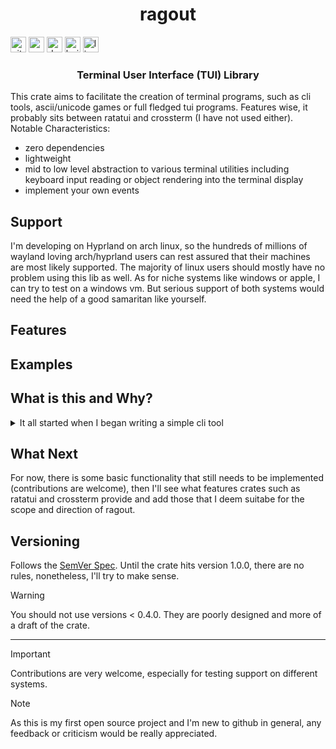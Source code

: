 <h1 align="center">
    ragout
</h1> 

[<img   alt="github" src="https://img.shields.io/badge/github-uraneko.ragout-A5915F?style=for-the-badge&logo=github&labelColor=3a3a3a" height="25">](https://github.com/uraneko/ragout) 
[<img alt="crates.io" src="https://img.shields.io/crates/v/ragout.svg?style=for-the-badge&color=E40046&logo=rust&labelColor=3a3a3a" height="25">](https://crates.io/crates/ragout) 
[<img alt="docs.rs" src="https://img.shields.io/badge/docs.rs-ragout-495c9f?style=for-the-badge&logo=docsdotrs&labelColor=3a3a3a" height="25">](https://docs.rs/ragout) 
[<img alt="build status" src="https://img.shields.io/github/actions/workflow/status/uraneko/ragout/rust.yml?branch=main&style=for-the-badge&labelColor=3a3a3a" height="25">](https://github.com/uraneko/ragout/actions?query=branch%3Amain)
[<img alt="license" src="https://img.shields.io/github/license/uraneko/ragout?style=for-the-badge&labelColor=3a3a3a&color=ECD53F" height="25">](https://github.com/uraneko/ragout/blob/main/LICENSE)

<h3 align="center">
    Terminal User Interface (TUI) Library
</h3>
 
This crate aims to facilitate the creation of terminal programs, such as cli tools, ascii/unicode games or full fledged tui programs.
Features wise, it probably sits between ratatui and crossterm (I have not used either).
Notable Characteristics: 
- zero dependencies
- lightweight 
- mid to low level abstraction to various terminal utilities including keyboard input reading or object rendering into the terminal display
- implement your own events 

## Support 
I'm developing on Hyprland on arch linux, so the hundreds of millions of wayland loving arch/hyprland users can rest assured that their machines are most likely supported. The majority of linux users should mostly have no problem using this lib as well. As for niche systems like windows or apple, I can try to test on a windows vm. But serious support of both systems would need the help of a good samaritan like yourself.

## Features

## Examples

## What is this and Why?

<details>
    <summary>It all started when I began writing a simple cli tool</summary>

I was making cli tool, then I

🠊 needed more user input maneuverability/functionality 

🠊 did some reseach and learnt of terminal raw mode 

🠊 imported crossterm's raw_mode and keyboard event reading functionalities 

🠊 had to implement my own user input movement + insertion/deletion logic (but hey, now I could implement whatever I wanted) 

🠊 could return to making the cli tool that now has shiny user input, now that the new advanced user input module was ready

🠊 thought that it was a pain how I had to do all of that because I just wanted to move to the right and left while writing input in terminal and couldn't find a small crate that does that

🠊 made the crossterm dependent raw mode based user input logic handler module into an independent crate and published it

🠊 planned to refactor this new crate because it has an unsatisfactory desgin

🠊 instead of refactoring the newly published crate and calling it a day, went on adding new features, I even made a 'not really the right situation for it'  proc-macro, which massively inflated the issues of the poor design

🠊 decided to properly redo the crate from the ground up while eliminating all dependencies 

🠊 redid the crate from the ground up

🠊 ended up with v0.4.0 of this crate: a TUI library
</details>

## What Next
For now, there is some basic functionality that still needs to be implemented (contributions are welcome), then I'll see what features crates such as ratatui and crossterm provide and add those that I deem suitabe for the scope and direction of ragout.

<!-- ## License -->
<!-- Licensed under the <a href="LICENSE">MIT license</a>. -->
<!-- > [!IMPORTANT]  -->
<!-- > Contributions / Copyright -->

## Versioning
Follows the [SemVer Spec](https://semver.org/).
Until the crate hits version 1.0.0, there are no rules, nonetheless, I'll try to make sense.

> [!WARNING]
> You should not use versions < 0.4.0. They are poorly designed and more of a draft of the crate.

<hr>

> [!IMPORTANT]
> Contributions are very welcome, especially for testing support on different systems.

> [!NOTE]
> As this is my first open source project and I'm new to github in general, any feedback or criticism would be really appreciated.

